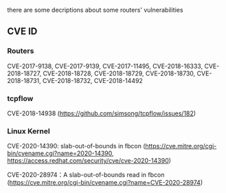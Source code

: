 there are some decriptions about some routers' vulnerabilities

## CVE ID
### Routers
CVE-2017-9138, CVE-2017-9139, CVE-2017-11495,
CVE-2018-16333, CVE-2018-18727, CVE-2018-18728, CVE-2018-18729, CVE-2018-18730, CVE-2018-18731, CVE-2018-18732, CVE-2018-14492

### tcpflow
CVE-2018-14938 (https://github.com/simsong/tcpflow/issues/182)

### Linux Kernel
CVE-2020-14390: slab-out-of-bounds in fbcon (https://cve.mitre.org/cgi-bin/cvename.cgi?name=2020-14390, https://access.redhat.com/security/cve/cve-2020-14390)

CVE-2020-28974：A slab-out-of-bounds read in fbcon (https://cve.mitre.org/cgi-bin/cvename.cgi?name=CVE-2020-28974)
